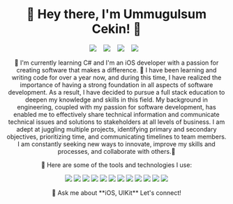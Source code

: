 <h1 align="center">👋 Hey there, I'm Ummugulsum Cekin! 🚀</h1>
<p align="center">
  <a href="https://www.linkedin.com/in/ummugulsumcekın/"><img src="https://img.shields.io/badge/-LinkedIn-blue?style=for-the-badge&logo=linkedin&logoColor=white"/></a>&nbsp;&nbsp;&nbsp;
  <a href="https://www.instagram.com/ummugulsumcekin/"><img src="https://img.shields.io/badge/-Instagram-ff69b4?style=for-the-badge&logo=instagram&logoColor=white"/></a>&nbsp;&nbsp;&nbsp;
  <a href="https://twitter.com/ummuglsmcekin"><img src="https://img.shields.io/badge/-Twitter-1da1f2?style=for-the-badge&logo=twitter&logoColor=white"/></a>&nbsp;&nbsp;&nbsp;
  <a href="https://medium.com/@ummugulsumcekin"><img src="https://img.shields.io/badge/-Medium-black?style=for-the-badge&logo=medium&logoColor=white"/></a>&nbsp;&nbsp;&nbsp;
</p>
<p align="center">
  
  
<p align="center"> 🌱 I'm currently learning C# and I'm an iOS developer with a passion for creating software that makes a difference.      
  🚀 I have been learning and writing code for over a year now, and during this time, I have realized the importance of having a strong foundation in all aspects of software development. As a result, I have decided to pursue a full stack education to deepen my knowledge and skills in this field. My background in engineering, coupled with my passion for software development, has enabled me to effectively share technical information and communicate technical issues and solutions to stakeholders at all levels of business. I am adept at juggling multiple projects, identifying primary and secondary objectives, prioritizing time, and communicating timelines to team members. I am constantly seeking new ways to innovate, improve my skills and processes, and collaborate with others.🚀 </p>
<p align="center">

<p align="center">🔭 Here are some of the tools and technologies I use:</p>
<p align="center">
  <img src="https://img.shields.io/badge/-Swift-orange?style=for-the-badge&logo=swift&logoColor=white"/>
<img src="https://img.shields.io/badge/-C%23-blueviolet?style=for-the-badge&logo=c-sharp&logoColor=white"/>
<img src="https://img.shields.io/badge/-HTML5-orange?style=for-the-badge&logo=html5&logoColor=white"/>
<img src="https://img.shields.io/badge/-MS%20SQL%20Server-red?style=for-the-badge&logo=microsoft-sql-server&logoColor=white"/>
<img src="https://img.shields.io/badge/-MySQL-blue?style=for-the-badge&logo=mysql&logoColor=white"/>
<img src="https://img.shields.io/badge/-PostgreSQL-blue?style=for-the-badge&logo=postgresql&logoColor=white"/>
<img src="https://img.shields.io/badge/-MongoDB-green?style=for-the-badge&logo=mongodb&logoColor=white"/>
<img src="https://img.shields.io/badge/-UI%2FUX%20Design-blueviolet?style=for-the-badge&logo=adobe-xd&logoColor=white"/>
<img src="https://img.shields.io/badge/-Database%20Design-lightgrey?style=for-the-badge&logo=sqlite&logoColor=white"/>
<img src="https://img.shields.io/badge/-Agile-blue?style=for-the-badge&logo=agile&logoColor=white"/>
<img src="https://img.shields.io/badge/-Figma-purple?style=for-the-badge&logo=figma&logoColor=white"/>
<img src="https://img.shields.io/badge/-Jira-blue?style=for-the-badge&logo=jira&logoColor=white"/>




<p align="center">💬 Ask me about **iOS, UIKit**  Let's connect!
<p align="center">
